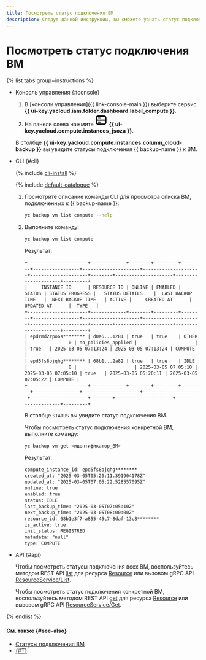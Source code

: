 ```yaml
---
title: Посмотреть статус подключения ВМ
description: Следуя данной инструкции, вы сможете узнать статус подключения сервиса {{ backup-name }} к виртуальной машине.
---
```


# Посмотреть статус подключения ВМ

{% list tabs group=instructions %}

- Консоль управления {#console}

  1. В [консоли управления]({{ link-console-main }}) выберите сервис **{{ ui-key.yacloud.iam.folder.dashboard.label_compute }}**.
  1. На панели слева нажмите ![image](../../_assets/console-icons/server.svg) **{{ ui-key.yacloud.compute.instances_jsoza }}**.

  В столбце **{{ ui-key.yacloud.compute.instances.column_cloud-backup }}** вы увидите статусы подключения {{ backup-name }} к ВМ.

- CLI {#cli}

  {% include [cli-install](../../_includes/cli-install.md) %}

  {% include [default-catalogue](../../_includes/default-catalogue.md) %}

  1. Посмотрите описание команды CLI для просмотра списка ВМ, подключенных к {{ backup-name }}:

      ```bash
      yc backup vm list compute --help
      ```

  1. Выполните команду:

      ```bash
      yc backup vm list compute
      ```

      Результат:

      ```text
      +----------------------+-------------+--------+---------+--------+-----------------+---------------------+---------------------+---------------------+--------+---------------------+---------------------+---------+
      |     INSTANCE ID      | RESOURCE ID | ONLINE | ENABLED | STATUS | STATUS PROGRESS |   STATUS DETAILS    |  LAST BACKUP TIME   |  NEXT BACKUP TIME   | ACTIVE |     CREATED AT      |     UPDATED AT      |  TYPE   |
      +----------------------+-------------+--------+---------+--------+-----------------+---------------------+---------------------+---------------------+--------+---------------------+---------------------+---------+
      | epdrmd2rpo6s******** | d0a6...1281 | true   | true    | OTHER  |               0 | no_policies_applied |                     |                     | true   | 2025-03-05 07:13:24 | 2025-03-05 07:13:24 | COMPUTE |
      | epd5fs8ojqhg******** | 68b1...2a82 | true   | true    | IDLE   |               0 |                     | 2025-03-05 07:05:10 | 2025-03-05 07:05:10 | true   | 2025-03-05 05:20:11 | 2025-03-05 07:05:22 | COMPUTE |
      +----------------------+-------------+--------+---------+--------+-----------------+---------------------+---------------------+---------------------+--------+---------------------+---------------------+---------+
      ```

      В столбце `STATUS` вы увидите статус подключения ВМ.

      Чтобы посмотреть статус подключения конкретной ВМ, выполните команду:

      ```bash
      yc backup vm get <идентификатор_ВМ>
      ```

      Результат:

      ```text
      compute_instance_id: epd5fs8ojqhg********
      created_at: "2025-03-05T05:20:11.391904178Z"
      updated_at: "2025-03-05T07:05:22.528557095Z"
      online: true
      enabled: true
      status: IDLE
      last_backup_time: "2025-03-05T07:05:10Z"
      next_backup_time: "2025-03-05T08:00:00Z"
      resource_id: 68b1e3f7-a855-45c7-8daf-13c8********
      is_active: true
      init_status: REGISTRED
      metadata: "null"
      type: COMPUTE
      ```

- API {#api}

  Чтобы посмотреть статусы подключения всех ВМ, воспользуйтесь методом REST API [list](../backup/api-ref/Resource/list.md) для ресурса [Resource](../backup/api-ref/Resource/index.md) или вызовом gRPC API [ResourceService/List](../backup/api-ref/grpc/Resource/list.md).

  Чтобы посмотреть статус подключения конкретной ВМ, воспользуйтесь методом REST API [get](../backup/api-ref/Resource/get.md) для ресурса [Resource](../backup/api-ref/Resource/index.md) или вызовом gRPC API [ResourceService/Get](../backup/api-ref/grpc/Resource/get.md).

{% endlist %}

#### См. также {#see-also}

* [Статусы подключения ВМ](../concepts/vm-connection.md#statuses)
* [{#T}](get-journal.md)